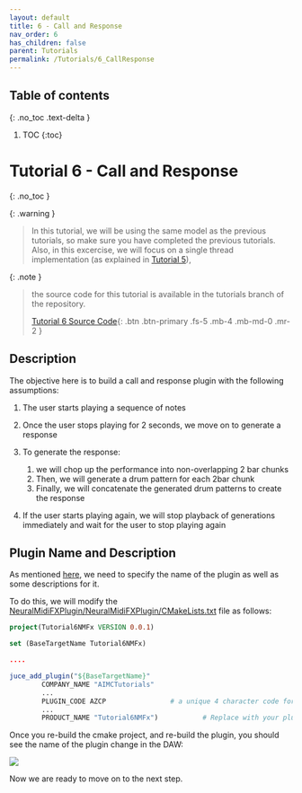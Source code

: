 ```yaml
---
layout: default
title: 6 - Call and Response
nav_order: 6
has_children: false
parent: Tutorials
permalink: /Tutorials/6_CallResponse
---
```


## Table of contents
{: .no_toc .text-delta }

1. TOC
{:toc}

# Tutorial 6 - Call and Response
{: .no_toc }

{: .warning }
> In this tutorial, we will be using the same model as the previous tutorials, so make sure you have completed the previous tutorials.
> Also, in this excercise, we will focus on a single thread implementation (as explained in [Tutorial 5](https://neuralmidifx.github.io/docs/Tutorials/5_SingleThreadImplementation)),
> 

{: .note }
> the source code for this tutorial is available in the tutorials branch of the repository.
> 
> [Tutorial 6 Source Code](https://github.com/behzadhaki/NeuralMidiFXPlugin/tree/tutorials/6_CallResponse){: .btn .btn-primary .fs-5 .mb-4 .mb-md-0 .mr-2 }


## Description

The objective here is to build a call and response plugin with the following assumptions:

1. The user starts playing a sequence of notes
2. Once the user stops playing for 2 seconds, we move on to generate a response
3. To generate the response:
   1. we will chop up the performance into non-overlapping 2 bar chunks
   2. Then, we will generate a drum pattern for each 2bar chunk
   3. Finally, we will concatenate the generated drum patterns to create the response

4. If the user starts playing again, we will stop playback of generations immediately and wait for the user to stop playing again

## Plugin Name and Description
As mentioned [here](https://neuralmidifx.github.io/docs/Installation#step-2-edit-plugin-name-and-description), we need
to specify the name of the plugin as well as some descriptions for it. 

To do this, we will modify the [NeuralMidiFXPlugin/NeuralMidiFXPlugin/CMakeLists.txt](https://github.com/behzadhaki/NeuralMidiFXPlugin/blob/tutorials/6_CallResponse/NeuralMidiFXPlugin/NeuralMidiFXPlugin/CMakeLists.txt) file as follows:

```cmake
project(Tutorial6NMFx VERSION 0.0.1)

set (BaseTargetName Tutorial6NMFx)

....

juce_add_plugin("${BaseTargetName}"
        COMPANY_NAME "AIMCTutorials"                
        ... 
        PLUGIN_CODE AZCP                # a unique 4 character code for your plugin                          
        ...
        PRODUCT_NAME "Tutorial6NMFx")           # Replace with your plugin title

```


Once you re-build the cmake project, and re-build the plugin, you should see the name of the plugin change in the DAW:

<img src="{{ site.baseurl }}/assets/images/tutorial6/0.PNG">

Now we are ready to move on to the next step.
